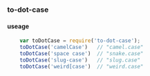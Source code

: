 ### to-dot-case

#### useage

```javascript
    var toDotCase = require('to-dot-case');
    toDotCase('camelCase')   // "camel.case"
    toDotCase('space case')  // "snake.case"
    toDotCase('slug-case')   // "slug.case"
    toDotCase('weird[case')  // "weird.case"
```